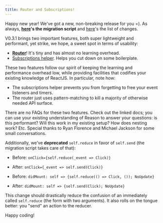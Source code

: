 ```yaml
---
title: Router and Subscriptions!
---
```


Happy new year! We've got a new, non-breaking release for you =). As always, **[here](https://github.com/chenglou/upgrade-reason-react-to-031)'s the migration script** and [here](https://github.com/reasonml/reason-react/blob/master/HISTORY.md#031)'s the list of changes.

V0.3.1 brings two important features, both super lightweight and performant, yet strike, we hope, a sweet spot in terms of usability:

- [**Router**](https://reasonml.github.io/reason-react/docs/en/router.html)! It's tiny and has almost no learning overhead.
- [Subscriptions helper](https://reasonml.github.io/reason-react/docs/en/subscriptions-helper.html). Helps you cut down on some boilerplate.

These two features follow our spirit of keeping the learning and performance overhead low, while providing facilities that codifies your existing knowledge of ReactJS. In particular, note how:

- The subscriptions helper prevents you from forgetting to free your event listeners and timers.
- The router just uses pattern-matching to kill a majority of otherwise needed API surface.

There are no FAQs for these two features. Check out the linked docs; you can use your existing understanding of Reason to answer your questions: is this performant? Will this work in my existing setup? How does nesting work? Etc. Special thanks to Ryan Florence and Michael Jackson for some small conversations.

Additionally, we've **deprecated** `self.reduce` in favor of `self.send` (the migration script takes care of that):

- Before: `onClick={self.reduce(_event => Click)}`
- After: `onClick={_event => self.send(Click)}`

- Before: `didMount: self => {self.reduce(() => Click, ()); NoUpdate}`
- After: `didMount: self => {self.send(Click); NoUpdate}`

This change should drastically reduce the confusion of an immediately called `self.reduce` (the form with two arguments). It also rolls on the tongue better: you "send" an action to the reducer.

Happy coding!
